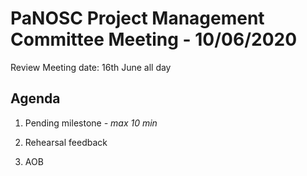 PaNOSC Project Management Committee Meeting - 10/06/2020 
========================================================

Review Meeting date: 16th June all day

Agenda
------	

1. Pending milestone *- max 10 min*

2. Rehearsal feedback

3. AOB
